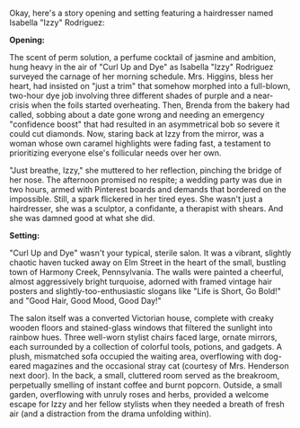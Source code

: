 Okay, here's a story opening and setting featuring a hairdresser named Isabella "Izzy" Rodriguez:

**Opening:**

The scent of perm solution, a perfume cocktail of jasmine and ambition, hung heavy in the air of "Curl Up and Dye" as Isabella "Izzy" Rodriguez surveyed the carnage of her morning schedule. Mrs. Higgins, bless her heart, had insisted on "just a trim" that somehow morphed into a full-blown, two-hour dye job involving three different shades of purple and a near-crisis when the foils started overheating. Then, Brenda from the bakery had called, sobbing about a date gone wrong and needing an emergency "confidence boost" that had resulted in an asymmetrical bob so severe it could cut diamonds. Now, staring back at Izzy from the mirror, was a woman whose own caramel highlights were fading fast, a testament to prioritizing everyone else's follicular needs over her own.

"Just breathe, Izzy," she muttered to her reflection, pinching the bridge of her nose. The afternoon promised no respite; a wedding party was due in two hours, armed with Pinterest boards and demands that bordered on the impossible. Still, a spark flickered in her tired eyes. She wasn't just a hairdresser, she was a sculptor, a confidante, a therapist with shears. And she was damned good at what she did.

**Setting:**

"Curl Up and Dye" wasn't your typical, sterile salon. It was a vibrant, slightly chaotic haven tucked away on Elm Street in the heart of the small, bustling town of Harmony Creek, Pennsylvania. The walls were painted a cheerful, almost aggressively bright turquoise, adorned with framed vintage hair posters and slightly-too-enthusiastic slogans like "Life is Short, Go Bold!" and "Good Hair, Good Mood, Good Day!"

The salon itself was a converted Victorian house, complete with creaky wooden floors and stained-glass windows that filtered the sunlight into rainbow hues. Three well-worn stylist chairs faced large, ornate mirrors, each surrounded by a collection of colorful tools, potions, and gadgets. A plush, mismatched sofa occupied the waiting area, overflowing with dog-eared magazines and the occasional stray cat (courtesy of Mrs. Henderson next door). In the back, a small, cluttered room served as the breakroom, perpetually smelling of instant coffee and burnt popcorn. Outside, a small garden, overflowing with unruly roses and herbs, provided a welcome escape for Izzy and her fellow stylists when they needed a breath of fresh air (and a distraction from the drama unfolding within).
